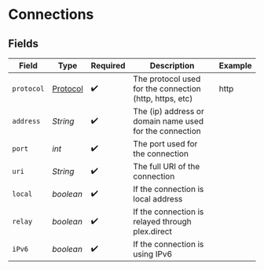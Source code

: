 # Connections


## Fields

| Field                                                   | Type                                                    | Required                                                | Description                                             | Example                                                 |
| ------------------------------------------------------- | ------------------------------------------------------- | ------------------------------------------------------- | ------------------------------------------------------- | ------------------------------------------------------- |
| `protocol`                                              | [Protocol](../../models/operations/Protocol.md)         | :heavy_check_mark:                                      | The protocol used for the connection (http, https, etc) | http                                                    |
| `address`                                               | *String*                                                | :heavy_check_mark:                                      | The (ip) address or domain name used for the connection |                                                         |
| `port`                                                  | *int*                                                   | :heavy_check_mark:                                      | The port used for the connection                        |                                                         |
| `uri`                                                   | *String*                                                | :heavy_check_mark:                                      | The full URI of the connection                          |                                                         |
| `local`                                                 | *boolean*                                               | :heavy_check_mark:                                      | If the connection is local address                      |                                                         |
| `relay`                                                 | *boolean*                                               | :heavy_check_mark:                                      | If the connection is relayed through plex.direct        |                                                         |
| `iPv6`                                                  | *boolean*                                               | :heavy_check_mark:                                      | If the connection is using IPv6                         |                                                         |